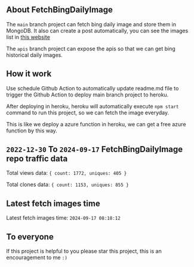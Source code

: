 ## About FetchBingDailyImage

The `main` branch project can fetch bing daily image and store them in MongoDB.
It also can create a post automatically, you can see the images list in [this website](https://oursalbum.netlify.app)

The `apis` branch project can expose the apis so that we can get bing historical daily images.

## How it work

Use schedule Github Action to automatically update readme.md file to trigger the Github Action to deploy main branch project to heroku.

After deploying in heroku, heroku will automatically execute `npm start` command to run this project, so we can fetch the image everyday.

This is like we deploy a azure function in heroku, we can get a free azure function by this way.

## `2022-12-30` To `2024-09-17` FetchBingDailyImage repo traffic data

Total views data: `{ count: 1772, uniques: 405 }`

Total clones data: `{ count: 1153, uniques: 855 }`

## Latest fetch images time

Latest fetch images time: `2024-09-17 08:18:12`

## To everyone

If this project is helpful to you please star this project, this is an encouragement to me `:)`



